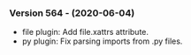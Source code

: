 ### Version 564 - (2020-06-04)

- file plugin: Add file.xattrs attribute.
- py plugin: Fix parsing imports from .py files.

